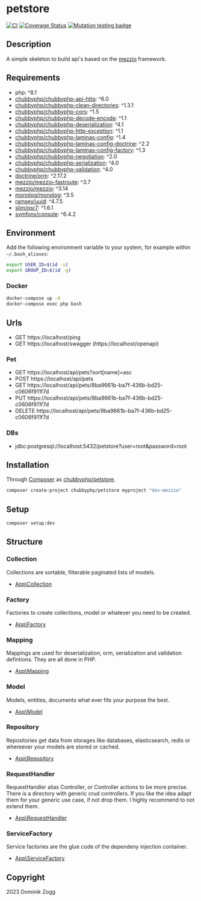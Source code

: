 # petstore

[![CI](https://github.com/chubbyphp/petstore/workflows/CI/badge.svg?branch=mezzio)](https://github.com/chubbyphp/petstore/actions?query=workflow%3ACI)
[![Coverage Status](https://coveralls.io/repos/github/chubbyphp/petstore/badge.svg?branch=mezzio)](https://coveralls.io/github/chubbyphp/petstore?branch=mezzio)
[![Mutation testing badge](https://img.shields.io/endpoint?style=flat&url=https%3A%2F%2Fbadge-api.stryker-mutator.io%2Fgithub.com%2Fchubbyphp%2Fpetstore%mezzio)](https://dashboard.stryker-mutator.io/reports/github.com/chubbyphp/petstore/mezzio)

## Description

A simple skeleton to build api's based on the [mezzio][1] framework.

## Requirements

 * php: ^8.1
 * [chubbyphp/chubbyphp-api-http][2]: ^6.0
 * [chubbyphp/chubbyphp-clean-directories][3]: ^1.3.1
 * [chubbyphp/chubbyphp-cors][4]: ^1.5
 * [chubbyphp/chubbyphp-decode-encode][5]: ^1.1
 * [chubbyphp/chubbyphp-deserialization][6]: ^4.1
 * [chubbyphp/chubbyphp-http-exception][7]: ^1.1
 * [chubbyphp/chubbyphp-laminas-config][8]: ^1.4
 * [chubbyphp/chubbyphp-laminas-config-doctrine][9]: ^2.2
 * [chubbyphp/chubbyphp-laminas-config-factory][10]: ^1.3
 * [chubbyphp/chubbyphp-negotiation][11]: ^2.0
 * [chubbyphp/chubbyphp-serialization][12]: ^4.0
 * [chubbyphp/chubbyphp-validation][13]: ^4.0
 * [doctrine/orm][14]: ^2.17.2
 * [mezzio/mezzio-fastroute][15]: ^3.7
 * [mezzio/mezzio][16]: ^3.14
 * [monolog/monolog][17]: ^3.5
 * [ramsey/uuid][18]: ^4.7.5
 * [slim/psr7][19]: ^1.6.1
 * [symfony/console][20]: ^6.4.2

## Environment

Add the following environment variable to your system, for example within `~/.bash_aliases`:

```sh
export USER_ID=$(id -u)
export GROUP_ID=$(id -g)
```

### Docker

```sh
docker-compose up -d
docker-compose exec php bash
```

## Urls

* GET https://localhost/ping
* GET https://localhost/swagger (https://localhost/openapi)

### Pet

* GET https://localhost/api/pets?sort[name]=asc
* POST https://localhost/api/pets
* GET https://localhost/api/pets/8ba9661b-ba7f-436b-bd25-c0606f911f7d
* PUT https://localhost/api/pets/8ba9661b-ba7f-436b-bd25-c0606f911f7d
* DELETE https://localhost/api/pets/8ba9661b-ba7f-436b-bd25-c0606f911f7d

### DBs

 * jdbc:postgresql://localhost:5432/petstore?user=root&password=root

## Installation

Through [Composer](http://getcomposer.org) as [chubbyphp/petstore][40].

```bash
composer create-project chubbyphp/petstore myproject "dev-mezzio"
```

## Setup

```sh
composer setup:dev
```

## Structure

### Collection

Collections are sortable, filterable paginated lists of models.

 * [App\Collection][60]

### Factory

Factories to create collections, model or whatever you need to be created.

 * [App\Factory][70]

### Mapping

Mappings are used for deserialization, orm, serialization and validation defintions. They are all done in PHP.

 * [App\Mapping][80]

### Model

Models, entities, documents what ever fits your purpose the best.

 * [App\Model][90]

### Repository

Repositories get data from storages like databases, elasticsearch, redis or whereever your models are stored or cached.

 * [App\Repository][100]

### RequestHandler

RequestHandler alias Controller, or Controller actions to be more precise.
There is a directory with generic crud controllers. If you like the idea adapt them for your generic use case, if not drop them.
I highly recommend to not extend them.

 * [App\RequestHandler][110]

### ServiceFactory

Service factories are the glue code of the dependeny injection container.

 * [App\ServiceFactory][120]

## Copyright

2023 Dominik Zogg

[1]: https://github.com/chubbyphp/chubbyphp-framework

[2]: https://packagist.org/packages/chubbyphp/chubbyphp-api-http
[3]: https://packagist.org/packages/chubbyphp/chubbyphp-clean-directories
[4]: https://packagist.org/packages/chubbyphp/chubbyphp-cors
[5]: https://packagist.org/packages/chubbyphp/chubbyphp-decode-encode
[6]: https://packagist.org/packages/chubbyphp/chubbyphp-deserialization
[7]: https://packagist.org/packages/chubbyphp/chubbyphp-http-exception
[8]: https://packagist.org/packages/chubbyphp/chubbyphp-laminas-config
[9]: https://packagist.org/packages/chubbyphp/chubbyphp-laminas-config-doctrine
[10]: https://packagist.org/packages/chubbyphp/chubbyphp-laminas-config-factory
[11]: https://packagist.org/packages/chubbyphp/chubbyphp-negotiation
[12]: https://packagist.org/packages/chubbyphp/chubbyphp-serialization
[13]: https://packagist.org/packages/chubbyphp/chubbyphp-validation
[14]: https://packagist.org/packages/doctrine/orm
[15]: https://packagist.org/packages/mezzio/mezzio-fastroute
[16]: https://packagist.org/packages/mezzio/mezzio
[17]: https://packagist.org/packages/monolog/monolog
[18]: https://packagist.org/packages/ramsey/uuid
[19]: https://packagist.org/packages/slim/psr7
[20]: https://packagist.org/packages/symfony/console

[40]: https://packagist.org/packages/chubbyphp/petstore

[60]: src/Collection

[70]: src/Factory

[80]: src/Mapping

[90]: src/Model

[100]: src/Repository

[110]: src/RequestHandler

[120]: src/ServiceFactory
